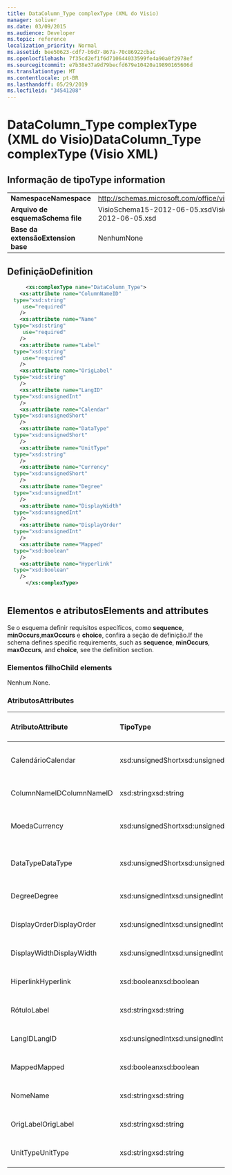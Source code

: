 ```yaml
---
title: DataColumn_Type complexType (XML do Visio)
manager: soliver
ms.date: 03/09/2015
ms.audience: Developer
ms.topic: reference
localization_priority: Normal
ms.assetid: bee50623-cdf7-b9d7-867a-70c86922cbac
ms.openlocfilehash: 7f35cd2ef1f6d710644033599fe4a90a0f2978ef
ms.sourcegitcommit: e7b38e37a9d79becfd679e10420a19890165606d
ms.translationtype: MT
ms.contentlocale: pt-BR
ms.lasthandoff: 05/29/2019
ms.locfileid: "34541208"
---
```

# <a name="datacolumn_type-complextype-visio-xml"></a><span data-ttu-id="28db8-102">DataColumn_Type complexType (XML do Visio)</span><span class="sxs-lookup"><span data-stu-id="28db8-102">DataColumn_Type complexType (Visio XML)</span></span>

## <a name="type-information"></a><span data-ttu-id="28db8-103">Informação de tipo</span><span class="sxs-lookup"><span data-stu-id="28db8-103">Type information</span></span>

|||
|:-----|:-----|
|<span data-ttu-id="28db8-104">**Namespace**</span><span class="sxs-lookup"><span data-stu-id="28db8-104">**Namespace**</span></span> <br/> |http://schemas.microsoft.com/office/visio/2011/1/core  <br/> |
|<span data-ttu-id="28db8-105">**Arquivo de esquema**</span><span class="sxs-lookup"><span data-stu-id="28db8-105">**Schema file**</span></span> <br/> |<span data-ttu-id="28db8-106">VisioSchema15-2012-06-05.xsd</span><span class="sxs-lookup"><span data-stu-id="28db8-106">VisioSchema15-2012-06-05.xsd</span></span>  <br/> |
|<span data-ttu-id="28db8-107">**Base da extensão**</span><span class="sxs-lookup"><span data-stu-id="28db8-107">**Extension base**</span></span> <br/> |<span data-ttu-id="28db8-108">Nenhum</span><span class="sxs-lookup"><span data-stu-id="28db8-108">None</span></span>  <br/> |
   
## <a name="definition"></a><span data-ttu-id="28db8-109">Definição</span><span class="sxs-lookup"><span data-stu-id="28db8-109">Definition</span></span>

```XML
      <xs:complexType name="DataColumn_Type">
    <xs:attribute name="ColumnNameID"
  type="xsd:string"
     use="required"
    />
    <xs:attribute name="Name"
  type="xsd:string"
     use="required"
    />
    <xs:attribute name="Label"
  type="xsd:string"
     use="required"
    />
    <xs:attribute name="OrigLabel"
  type="xsd:string"
    />
    <xs:attribute name="LangID"
  type="xsd:unsignedInt"
    />
    <xs:attribute name="Calendar"
  type="xsd:unsignedShort"
    />
    <xs:attribute name="DataType"
  type="xsd:unsignedShort"
    />
    <xs:attribute name="UnitType"
  type="xsd:string"
    />
    <xs:attribute name="Currency"
  type="xsd:unsignedShort"
    />
    <xs:attribute name="Degree"
  type="xsd:unsignedInt"
    />
    <xs:attribute name="DisplayWidth"
  type="xsd:unsignedInt"
    />
    <xs:attribute name="DisplayOrder"
  type="xsd:unsignedInt"
    />
    <xs:attribute name="Mapped"
  type="xsd:boolean"
    />
    <xs:attribute name="Hyperlink"
  type="xsd:boolean"
    />
      </xs:complexType>
      
```

## <a name="elements-and-attributes"></a><span data-ttu-id="28db8-110">Elementos e atributos</span><span class="sxs-lookup"><span data-stu-id="28db8-110">Elements and attributes</span></span>

<span data-ttu-id="28db8-111">Se o esquema definir requisitos específicos, como **sequence**, **minOccurs**,**maxOccurs** e **choice**, confira a seção de definição.</span><span class="sxs-lookup"><span data-stu-id="28db8-111">If the schema defines specific requirements, such as **sequence**, **minOccurs**, **maxOccurs**, and **choice**, see the definition section.</span></span> 
  
### <a name="child-elements"></a><span data-ttu-id="28db8-112">Elementos filho</span><span class="sxs-lookup"><span data-stu-id="28db8-112">Child elements</span></span>

<span data-ttu-id="28db8-113">Nenhum.</span><span class="sxs-lookup"><span data-stu-id="28db8-113">None.</span></span>
  
### <a name="attributes"></a><span data-ttu-id="28db8-114">Atributos</span><span class="sxs-lookup"><span data-stu-id="28db8-114">Attributes</span></span>

|<span data-ttu-id="28db8-115">**Atributo**</span><span class="sxs-lookup"><span data-stu-id="28db8-115">**Attribute**</span></span>|<span data-ttu-id="28db8-116">**Tipo**</span><span class="sxs-lookup"><span data-stu-id="28db8-116">**Type**</span></span>|<span data-ttu-id="28db8-117">**Obrigatório**</span><span class="sxs-lookup"><span data-stu-id="28db8-117">**Required**</span></span>|<span data-ttu-id="28db8-118">**Descrição**</span><span class="sxs-lookup"><span data-stu-id="28db8-118">**Description**</span></span>|<span data-ttu-id="28db8-119">**Valores possíveis**</span><span class="sxs-lookup"><span data-stu-id="28db8-119">**Possible values**</span></span>|
|:-----|:-----|:-----|:-----|:-----|
|<span data-ttu-id="28db8-120">Calendário</span><span class="sxs-lookup"><span data-stu-id="28db8-120">Calendar</span></span>  <br/> |<span data-ttu-id="28db8-121">xsd:unsignedShort</span><span class="sxs-lookup"><span data-stu-id="28db8-121">xsd:unsignedShort</span></span>  <br/> |<span data-ttu-id="28db8-122">opcional</span><span class="sxs-lookup"><span data-stu-id="28db8-122">optional</span></span>  <br/> ||<span data-ttu-id="28db8-123">Valores do tipo xsd:unsignedShort.</span><span class="sxs-lookup"><span data-stu-id="28db8-123">Values of the xsd:unsignedShort type.</span></span>  <br/> |
|<span data-ttu-id="28db8-124">ColumnNameID</span><span class="sxs-lookup"><span data-stu-id="28db8-124">ColumnNameID</span></span>  <br/> |<span data-ttu-id="28db8-125">xsd:string</span><span class="sxs-lookup"><span data-stu-id="28db8-125">xsd:string</span></span>  <br/> |<span data-ttu-id="28db8-126">obrigatório</span><span class="sxs-lookup"><span data-stu-id="28db8-126">required</span></span>  <br/> ||<span data-ttu-id="28db8-127">Valores do tipo xsd:string.</span><span class="sxs-lookup"><span data-stu-id="28db8-127">Values of the xsd:string type.</span></span>  <br/> |
|<span data-ttu-id="28db8-128">Moeda</span><span class="sxs-lookup"><span data-stu-id="28db8-128">Currency</span></span>  <br/> |<span data-ttu-id="28db8-129">xsd:unsignedShort</span><span class="sxs-lookup"><span data-stu-id="28db8-129">xsd:unsignedShort</span></span>  <br/> |<span data-ttu-id="28db8-130">opcional</span><span class="sxs-lookup"><span data-stu-id="28db8-130">optional</span></span>  <br/> ||<span data-ttu-id="28db8-131">Valores do tipo xsd:unsignedShort.</span><span class="sxs-lookup"><span data-stu-id="28db8-131">Values of the xsd:unsignedShort type.</span></span>  <br/> |
|<span data-ttu-id="28db8-132">DataType</span><span class="sxs-lookup"><span data-stu-id="28db8-132">DataType</span></span>  <br/> |<span data-ttu-id="28db8-133">xsd:unsignedShort</span><span class="sxs-lookup"><span data-stu-id="28db8-133">xsd:unsignedShort</span></span>  <br/> |<span data-ttu-id="28db8-134">opcional</span><span class="sxs-lookup"><span data-stu-id="28db8-134">optional</span></span>  <br/> ||<span data-ttu-id="28db8-135">Valores do tipo xsd:unsignedShort.</span><span class="sxs-lookup"><span data-stu-id="28db8-135">Values of the xsd:unsignedShort type.</span></span>  <br/> |
|<span data-ttu-id="28db8-136">Degree</span><span class="sxs-lookup"><span data-stu-id="28db8-136">Degree</span></span>  <br/> |<span data-ttu-id="28db8-137">xsd:unsignedInt</span><span class="sxs-lookup"><span data-stu-id="28db8-137">xsd:unsignedInt</span></span>  <br/> |<span data-ttu-id="28db8-138">opcional</span><span class="sxs-lookup"><span data-stu-id="28db8-138">optional</span></span>  <br/> ||<span data-ttu-id="28db8-139">Valores do tipo xsd:unsignedInt.</span><span class="sxs-lookup"><span data-stu-id="28db8-139">Values of the xsd:unsignedInt type.</span></span>  <br/> |
|<span data-ttu-id="28db8-140">DisplayOrder</span><span class="sxs-lookup"><span data-stu-id="28db8-140">DisplayOrder</span></span>  <br/> |<span data-ttu-id="28db8-141">xsd:unsignedInt</span><span class="sxs-lookup"><span data-stu-id="28db8-141">xsd:unsignedInt</span></span>  <br/> |<span data-ttu-id="28db8-142">opcional</span><span class="sxs-lookup"><span data-stu-id="28db8-142">optional</span></span>  <br/> ||<span data-ttu-id="28db8-143">Valores do tipo xsd:unsignedInt.</span><span class="sxs-lookup"><span data-stu-id="28db8-143">Values of the xsd:unsignedInt type.</span></span>  <br/> |
|<span data-ttu-id="28db8-144">DisplayWidth</span><span class="sxs-lookup"><span data-stu-id="28db8-144">DisplayWidth</span></span>  <br/> |<span data-ttu-id="28db8-145">xsd:unsignedInt</span><span class="sxs-lookup"><span data-stu-id="28db8-145">xsd:unsignedInt</span></span>  <br/> |<span data-ttu-id="28db8-146">opcional</span><span class="sxs-lookup"><span data-stu-id="28db8-146">optional</span></span>  <br/> ||<span data-ttu-id="28db8-147">Valores do tipo xsd:unsignedInt.</span><span class="sxs-lookup"><span data-stu-id="28db8-147">Values of the xsd:unsignedInt type.</span></span>  <br/> |
|<span data-ttu-id="28db8-148">Hiperlink</span><span class="sxs-lookup"><span data-stu-id="28db8-148">Hyperlink</span></span>  <br/> |<span data-ttu-id="28db8-149">xsd:boolean</span><span class="sxs-lookup"><span data-stu-id="28db8-149">xsd:boolean</span></span>  <br/> |<span data-ttu-id="28db8-150">opcional</span><span class="sxs-lookup"><span data-stu-id="28db8-150">optional</span></span>  <br/> ||<span data-ttu-id="28db8-151">Valores do tipo xsd:boolean.</span><span class="sxs-lookup"><span data-stu-id="28db8-151">Values of the xsd:boolean type.</span></span>  <br/> |
|<span data-ttu-id="28db8-152">Rótulo</span><span class="sxs-lookup"><span data-stu-id="28db8-152">Label</span></span>  <br/> |<span data-ttu-id="28db8-153">xsd:string</span><span class="sxs-lookup"><span data-stu-id="28db8-153">xsd:string</span></span>  <br/> |<span data-ttu-id="28db8-154">obrigatório</span><span class="sxs-lookup"><span data-stu-id="28db8-154">required</span></span>  <br/> ||<span data-ttu-id="28db8-155">Valores do tipo xsd:string.</span><span class="sxs-lookup"><span data-stu-id="28db8-155">Values of the xsd:string type.</span></span>  <br/> |
|<span data-ttu-id="28db8-156">LangID</span><span class="sxs-lookup"><span data-stu-id="28db8-156">LangID</span></span>  <br/> |<span data-ttu-id="28db8-157">xsd:unsignedInt</span><span class="sxs-lookup"><span data-stu-id="28db8-157">xsd:unsignedInt</span></span>  <br/> |<span data-ttu-id="28db8-158">opcional</span><span class="sxs-lookup"><span data-stu-id="28db8-158">optional</span></span>  <br/> ||<span data-ttu-id="28db8-159">Valores do tipo xsd:unsignedInt.</span><span class="sxs-lookup"><span data-stu-id="28db8-159">Values of the xsd:unsignedInt type.</span></span>  <br/> |
|<span data-ttu-id="28db8-160">Mapped</span><span class="sxs-lookup"><span data-stu-id="28db8-160">Mapped</span></span>  <br/> |<span data-ttu-id="28db8-161">xsd:boolean</span><span class="sxs-lookup"><span data-stu-id="28db8-161">xsd:boolean</span></span>  <br/> |<span data-ttu-id="28db8-162">opcional</span><span class="sxs-lookup"><span data-stu-id="28db8-162">optional</span></span>  <br/> ||<span data-ttu-id="28db8-163">Valores do tipo xsd:boolean.</span><span class="sxs-lookup"><span data-stu-id="28db8-163">Values of the xsd:boolean type.</span></span>  <br/> |
|<span data-ttu-id="28db8-164">Nome</span><span class="sxs-lookup"><span data-stu-id="28db8-164">Name</span></span>  <br/> |<span data-ttu-id="28db8-165">xsd:string</span><span class="sxs-lookup"><span data-stu-id="28db8-165">xsd:string</span></span>  <br/> |<span data-ttu-id="28db8-166">obrigatório</span><span class="sxs-lookup"><span data-stu-id="28db8-166">required</span></span>  <br/> ||<span data-ttu-id="28db8-167">Valores do tipo xsd:string.</span><span class="sxs-lookup"><span data-stu-id="28db8-167">Values of the xsd:string type.</span></span>  <br/> |
|<span data-ttu-id="28db8-168">OrigLabel</span><span class="sxs-lookup"><span data-stu-id="28db8-168">OrigLabel</span></span>  <br/> |<span data-ttu-id="28db8-169">xsd:string</span><span class="sxs-lookup"><span data-stu-id="28db8-169">xsd:string</span></span>  <br/> |<span data-ttu-id="28db8-170">opcional</span><span class="sxs-lookup"><span data-stu-id="28db8-170">optional</span></span>  <br/> ||<span data-ttu-id="28db8-171">Valores do tipo xsd:string.</span><span class="sxs-lookup"><span data-stu-id="28db8-171">Values of the xsd:string type.</span></span>  <br/> |
|<span data-ttu-id="28db8-172">UnitType</span><span class="sxs-lookup"><span data-stu-id="28db8-172">UnitType</span></span>  <br/> |<span data-ttu-id="28db8-173">xsd:string</span><span class="sxs-lookup"><span data-stu-id="28db8-173">xsd:string</span></span>  <br/> |<span data-ttu-id="28db8-174">opcional</span><span class="sxs-lookup"><span data-stu-id="28db8-174">optional</span></span>  <br/> ||<span data-ttu-id="28db8-175">Valores do tipo xsd:string.</span><span class="sxs-lookup"><span data-stu-id="28db8-175">Values of the xsd:string type.</span></span>  <br/> |
   

